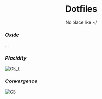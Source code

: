 <p align = "center"><h1 align="center">Dotfiles</h1></p>
<p align = "center"> No place like ~/</p>

### <i>Oxide</i>
...
<br>
### <i>Placidity</i>
![GB_L](https://github.com/MujtabaAsim/dots/assets/62666332/69129426-2c09-41fe-aa28-7c81f2aeaefd)
<br>
### <i>Convergence</i>
![GB](https://github.com/MujtabaAsim/dots/assets/62666332/d0efe387-1a10-4eae-9188-b5bd81df110d)
